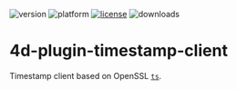 ![version](https://img.shields.io/badge/version-20%2B-E23089)
![platform](https://img.shields.io/static/v1?label=platform&message=mac-intel%20|%20mac-arm%20|%20win-64&color=blue)
[![license](https://img.shields.io/github/license/miyako/4d-plugin-timestamp-client)](LICENSE)
![downloads](https://img.shields.io/github/downloads/miyako/4d-plugin-timestamp-client/total)

# 4d-plugin-timestamp-client
Timestamp client based on OpenSSL [``ts``](https://github.com/openssl/openssl/blob/master/apps/ts.c).

